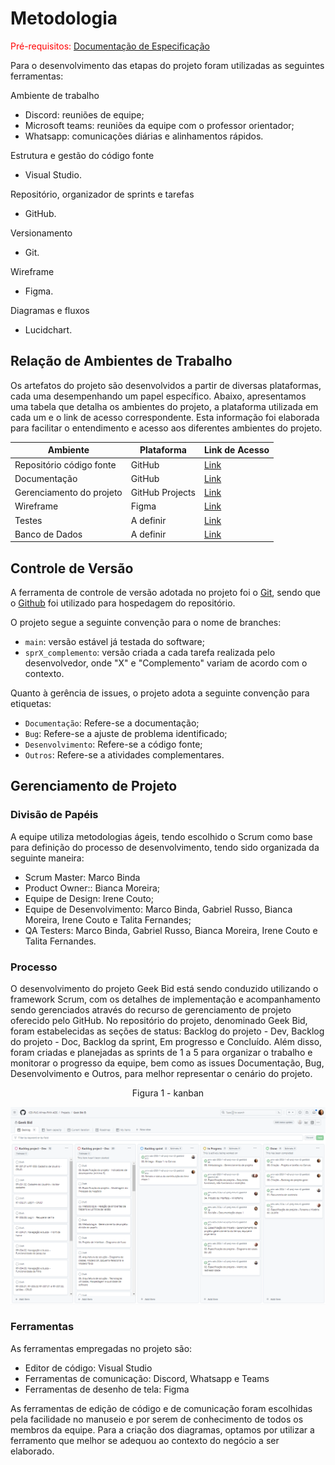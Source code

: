 
# Metodologia

<span style="color:red">Pré-requisitos: <a href="2-Especificação do Projeto.md"> Documentação de Especificação</a></span>

Para o desenvolvimento das etapas do projeto foram utilizadas as seguintes ferramentas: 

Ambiente de trabalho

- Discord: reuniões de equipe;
- Microsoft teams: reuniões da equipe com o professor orientador;
- Whatsapp: comunicações diárias e alinhamentos rápidos.

Estrutura e gestão do código fonte

- Visual Studio.

Repositório, organizador de sprints e tarefas 
- GitHub.

Versionamento
- Git.

Wireframe
- Figma. 

Diagramas e fluxos
- Lucidchart.

## Relação de Ambientes de Trabalho

Os artefatos do projeto são desenvolvidos a partir de diversas plataformas, cada uma desempenhando um papel específico. Abaixo, apresentamos uma tabela que detalha os ambientes do projeto, a plataforma utilizada em cada um e o link de acesso correspondente. Esta informação foi elaborada para facilitar o entendimento e acesso aos diferentes ambientes do projeto.

| Ambiente | Plataforma | Link de Acesso |
|----------|------------|----------------|
| Repositório código fonte| GitHub | [Link](https://github.com/ICEI-PUC-Minas-PMV-ADS/pmv-ads-2024-1-e3-proj-mov-t2-geekbid/tree/main/src) |
| Documentação | GitHub | [Link](https://github.com/ICEI-PUC-Minas-PMV-ADS/pmv-ads-2024-1-e3-proj-mov-t2-geekbid/tree/main) |
| Gerenciamento do projeto | GitHub Projects| [Link](https://github.com/orgs/ICEI-PUC-Minas-PMV-ADS/projects/777) |
| Wireframe | Figma | [Link](https://www.figma.com/file/tvTmw6ooRbQybDahix2925/Geek-bid?type=design&node-id=0-1&mode=design) |
| Testes | A definir | [Link](https://travis-ci.com/seu-usuario/seu-repositorio) |
| Banco de Dados | A definir | [Link](https://) |


## Controle de Versão

A ferramenta de controle de versão adotada no projeto foi o [Git](https://git-scm.com/), sendo que o [Github](https://github.com/ICEI-PUC-Minas-PMV-ADS/pmv-ads-2024-1-e3-proj-mov-t2-geekbid/tree/main/src) foi utilizado para hospedagem do repositório.

O projeto segue a seguinte convenção para o nome de branches:

- `main`: versão estável já testada do software;
- `sprX_complemento`: versão criada a cada tarefa realizada pelo desenvolvedor, onde "X" e "Complemento" variam de acordo com o contexto.

Quanto à gerência de issues, o projeto adota a seguinte convenção para
etiquetas:

- `Documentação`: Refere-se a documentação;
- `Bug`: Refere-se a ajuste de problema identificado;
- `Desenvolvimento`: Refere-se a código fonte;
- `Outros`: Refere-se a atividades complementares.


## Gerenciamento de Projeto

### Divisão de Papéis

A equipe utiliza metodologias ágeis, tendo escolhido o Scrum como base para definição do processo de desenvolvimento, tendo sido organizada da seguinte maneira:

- Scrum Master: Marco Binda
- Product Owner:: Bianca Moreira;
- Equipe de Design: Irene Couto;
- Equipe de Desenvolvimento: Marco Binda, Gabriel Russo, Bianca Moreira, Irene Couto e Talita Fernandes;
- QA Testers: Marco Binda, Gabriel Russo, Bianca Moreira, Irene Couto e Talita Fernandes.

### Processo

O desenvolvimento do projeto Geek Bid está sendo conduzido utilizando o framework Scrum, com os detalhes de implementação e acompanhamento sendo gerenciados através do recurso de gerenciamento de projeto oferecido pelo GitHub. No repositório do projeto, denominado Geek Bid, foram estabelecidas as seções de status: Backlog do projeto - Dev, Backlog do projeto - Doc, Backlog da sprint, Em progresso e Concluído. Além disso, foram criadas e planejadas as sprints de 1 a 5 para organizar o trabalho e monitorar o progresso da equipe, bem como as issues Documentação, Bug, Desenvolvimento e Outros, para melhor representar o cenário do projeto.

<div align="center">

Figura 1 - kanban

![kanban](https://github.com/ICEI-PUC-Minas-PMV-ADS/pmv-ads-2024-1-e3-proj-mov-t2-geekbid/blob/main/docs/img/00-kanban1.PNG)

</div>

### Ferramentas

As ferramentas empregadas no projeto são:

- Editor de código: Visual Studio
- Ferramentas de comunicação: Discord, Whatsapp e Teams
- Ferramentas de desenho de tela: Figma


As ferramentas de edição de código e de comunicação foram escolhidas pela facilidade no manuseio e por serem de conhecimento de todos os membros da equipe. Para a criação dos diagramas, optamos por utilizar a ferramento que melhor se adequou ao contexto do negócio a ser elaborado.
